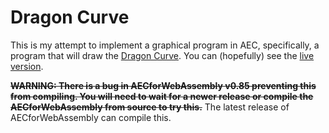 # Dragon Curve

This is my attempt to implement a graphical program in AEC, specifically, a program that will draw the [Dragon Curve](https://en.wikipedia.org/wiki/Dragon_curve). You can (hopefully) see the [live version](https://flatassembler.github.io/dragonCurve.html).

**<del>WARNING: There is a bug in AECforWebAssembly v0.85 preventing this from compiling. You will need to wait for a newer release or compile the AECforWebAssembly from source to try this.</del>** The latest release of AECforWebAssembly can compile this.